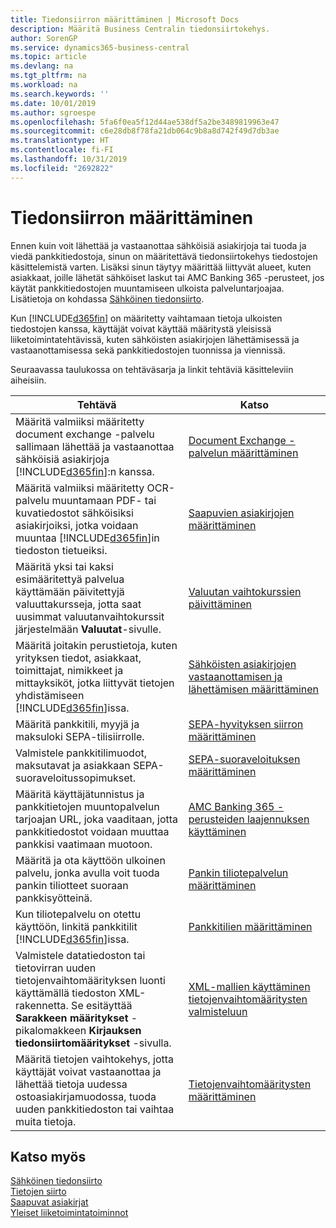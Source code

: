 ```yaml
---
title: Tiedonsiirron määrittäminen | Microsoft Docs
description: Määritä Business Centralin tiedonsiirtokehys.
author: SorenGP
ms.service: dynamics365-business-central
ms.topic: article
ms.devlang: na
ms.tgt_pltfrm: na
ms.workload: na
ms.search.keywords: ''
ms.date: 10/01/2019
ms.author: sgroespe
ms.openlocfilehash: 5fa6f0ea5f12d44ae538df5a2be3489819963e47
ms.sourcegitcommit: c6e28db8f78fa21db064c9b8a8d742f49d7db3ae
ms.translationtype: HT
ms.contentlocale: fi-FI
ms.lasthandoff: 10/31/2019
ms.locfileid: "2692822"
---
```

# <a name="setting-up-data-exchange"></a>Tiedonsiirron määrittäminen
Ennen kuin voit lähettää ja vastaanottaa sähköisiä asiakirjoja tai tuoda ja viedä pankkitiedostoja, sinun on määritettävä tiedonsiirtokehys tiedostojen käsittelemistä varten. Lisäksi sinun täytyy määrittää liittyvät alueet, kuten asiakkaat, joille lähetät sähköiset laskut tai AMC Banking 365 -perusteet, jos käytät pankkitiedostojen muuntamiseen ulkoista palveluntarjoajaa. Lisätietoja on kohdassa [Sähköinen tiedonsiirto](across-data-exchange.md).  

 Kun [!INCLUDE[d365fin](includes/d365fin_md.md)] on määritetty vaihtamaan tietoja ulkoisten tiedostojen kanssa, käyttäjät voivat käyttää määritystä yleisissä liiketoimintatehtävissä, kuten sähköisten asiakirjojen lähettämisessä ja vastaanottamisessa sekä pankkitiedostojen tuonnissa ja viennissä.  

 Seuraavassa taulukossa on tehtäväsarja ja linkit tehtäviä käsitteleviin aiheisiin.  

|**Tehtävä**|**Katso**|  
|------------|-------------|  
|Määritä valmiiksi määritetty document exchange -palvelu sallimaan lähettää ja vastaanottaa sähköisiä asiakirjoja [!INCLUDE[d365fin](includes/d365fin_md.md)]:n kanssa.|[Document Exchange -palvelun määrittäminen](across-how-to-set-up-a-document-exchange-service.md)|  
|Määritä valmiiksi määritetty OCR-palvelu muuntamaan PDF- tai kuvatiedostot sähköisiksi asiakirjoiksi, jotka voidaan muuntaa [!INCLUDE[d365fin](includes/d365fin_md.md)]in tiedoston tietueiksi.|[Saapuvien asiakirjojen määrittäminen](across-how-setup-income-documents.md)|  
|Määritä yksi tai kaksi esimääritettyä palvelua käyttämään päivitettyjä valuuttakursseja, jotta saat uusimmat valuutanvaihtokurssit järjestelmään **Valuutat**-sivulle.|[Valuutan vaihtokurssien päivittäminen](finance-how-update-currencies.md)|  
|Määritä joitakin perustietoja, kuten yrityksen tiedot, asiakkaat, toimittajat, nimikkeet ja mittayksiköt, jotka liittyvät tietojen yhdistämiseen [!INCLUDE[d365fin](includes/d365fin_md.md)]issa.|[Sähköisten asiakirjojen vastaanottamisen ja lähettämisen määrittäminen](across-how-to-set-up-electronic-document-sending-and-receiving.md)|  
|Määritä pankkitili, myyjä ja maksuloki SEPA-tilisiirrolle.|[SEPA-hyvityksen siirron määrittäminen](finance-how-to-set-up-sepa-credit-transfer.md)|  
|Valmistele pankkitilimuodot, maksutavat ja asiakkaan SEPA-suoraveloitussopimukset.|[SEPA-suoraveloituksen määrittäminen](finance-how-to-set-up-sepa-direct-debit.md)|  
|Määritä käyttäjätunnistus ja pankkitietojen muuntopalvelun tarjoajan URL, joka vaaditaan, jotta pankkitiedostot voidaan muuttaa pankkisi vaatimaan muotoon.|[AMC Banking 365 -perusteiden laajennuksen käyttäminen](ui-extensions-amc-banking.md)|  
|Määritä ja ota käyttöön ulkoinen palvelu, jonka avulla voit tuoda pankin tiliotteet suoraan pankkisyötteinä.|[Pankin tiliotepalvelun määrittäminen](bank-how-setup-bank-statement-service.md)|  
|Kun tiliotepalvelu on otettu käyttöön, linkitä pankkitilit [!INCLUDE[d365fin](includes/d365fin_md.md)]issa.|[Pankkitilien määrittäminen](bank-how-setup-bank-accounts.md)|  
|Valmistele datatiedoston tai tietovirran uuden tietojenvaihtomäärityksen luonti käyttämällä tiedoston XML-rakennetta. Se esitäyttää **Sarakkeen määritykset** -pikalomakkeen **Kirjauksen tiedonsiirtomääritykset** -sivulla.|[XML-mallien käyttäminen tietojenvaihtomääritysten valmisteluun](across-how-to-use-xml-schemas-to-prepare-data-exchange-definitions.md)|  
|Määritä tietojen vaihtokehys, jotta käyttäjät voivat vastaanottaa ja lähettää tietoja uudessa ostoasiakirjamuodossa, tuoda uuden pankkitiedoston tai vaihtaa muita tietoja.|[Tietojenvaihtomääritysten määrittäminen](across-how-to-set-up-data-exchange-definitions.md)|  

## <a name="see-also"></a>Katso myös  
[Sähköinen tiedonsiirto](across-data-exchange.md)  
[Tietojen siirto](across-exchange-data.md)   
[Saapuvat asiakirjat](across-income-documents.md)  
[Yleiset liiketoimintatoiminnot](ui-across-business-areas.md)  
